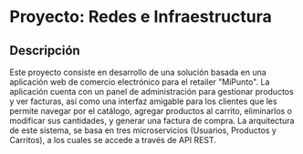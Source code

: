 # Proyecto: Redes e Infraestructura

## Descripción

Este proyecto consiste en desarrollo de una solución basada en una aplicación web de comercio electrónico para el retailer "MiPunto". La aplicación cuenta con un panel de administración para gestionar productos y ver facturas, así como una interfaz amigable para los clientes que les permite navegar por el catálogo, agregar productos al carrito, eliminarlos o modificar sus cantidades, y generar una factura de compra. La arquitectura de este sistema, se basa en tres microservicios (Usuarios, Productos y Carritos), a los cuales se accede a través de API REST.
